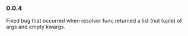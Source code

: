 ### 0.0.4

Fixed bug that occurred when resolver func returned a list (not tuple) of args and empty kwargs.
